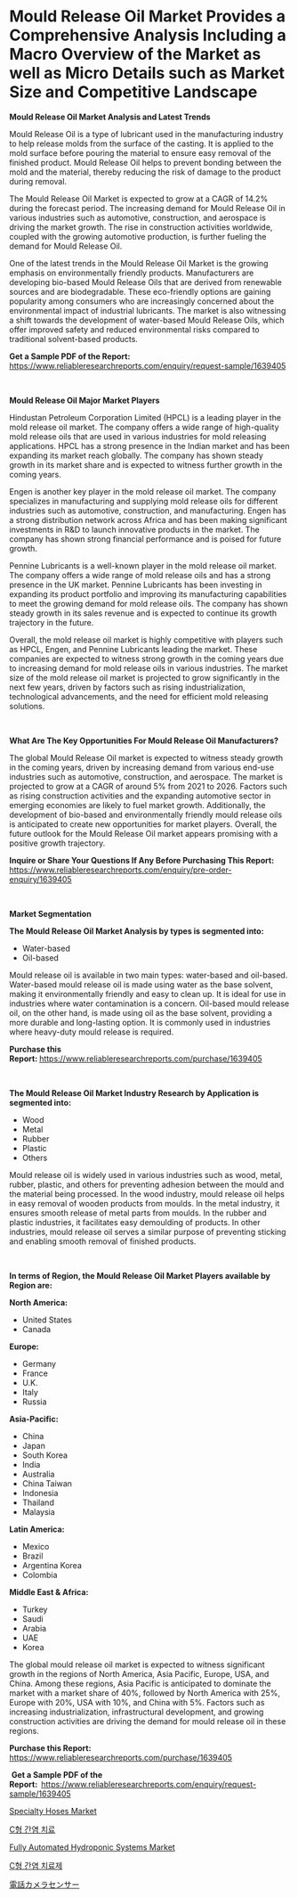 <p><h1>Mould Release Oil Market Provides a Comprehensive Analysis Including a Macro Overview of the Market as well as Micro Details such as Market Size and Competitive Landscape</h1></p><p><strong>Mould Release Oil Market Analysis and Latest Trends</strong></p>
<p><p>Mould Release Oil is a type of lubricant used in the manufacturing industry to help release molds from the surface of the casting. It is applied to the mold surface before pouring the material to ensure easy removal of the finished product. Mould Release Oil helps to prevent bonding between the mold and the material, thereby reducing the risk of damage to the product during removal.</p><p>The Mould Release Oil Market is expected to grow at a CAGR of 14.2% during the forecast period. The increasing demand for Mould Release Oil in various industries such as automotive, construction, and aerospace is driving the market growth. The rise in construction activities worldwide, coupled with the growing automotive production, is further fueling the demand for Mould Release Oil.</p><p>One of the latest trends in the Mould Release Oil Market is the growing emphasis on environmentally friendly products. Manufacturers are developing bio-based Mould Release Oils that are derived from renewable sources and are biodegradable. These eco-friendly options are gaining popularity among consumers who are increasingly concerned about the environmental impact of industrial lubricants. The market is also witnessing a shift towards the development of water-based Mould Release Oils, which offer improved safety and reduced environmental risks compared to traditional solvent-based products.</p></p>
<p><strong>Get a Sample PDF of the Report:&nbsp;</strong> <a href="https://www.reliableresearchreports.com/enquiry/request-sample/1639405">https://www.reliableresearchreports.com/enquiry/request-sample/1639405</a></p>
<p>&nbsp;</p>
<p><strong>Mould Release Oil Major Market Players</strong></p>
<p><p>Hindustan Petroleum Corporation Limited (HPCL) is a leading player in the mold release oil market. The company offers a wide range of high-quality mold release oils that are used in various industries for mold releasing applications. HPCL has a strong presence in the Indian market and has been expanding its market reach globally. The company has shown steady growth in its market share and is expected to witness further growth in the coming years.</p><p>Engen is another key player in the mold release oil market. The company specializes in manufacturing and supplying mold release oils for different industries such as automotive, construction, and manufacturing. Engen has a strong distribution network across Africa and has been making significant investments in R&D to launch innovative products in the market. The company has shown strong financial performance and is poised for future growth.</p><p>Pennine Lubricants is a well-known player in the mold release oil market. The company offers a wide range of mold release oils and has a strong presence in the UK market. Pennine Lubricants has been investing in expanding its product portfolio and improving its manufacturing capabilities to meet the growing demand for mold release oils. The company has shown steady growth in its sales revenue and is expected to continue its growth trajectory in the future.</p><p>Overall, the mold release oil market is highly competitive with players such as HPCL, Engen, and Pennine Lubricants leading the market. These companies are expected to witness strong growth in the coming years due to increasing demand for mold release oils in various industries. The market size of the mold release oil market is projected to grow significantly in the next few years, driven by factors such as rising industrialization, technological advancements, and the need for efficient mold releasing solutions.</p></p>
<p>&nbsp;</p>
<p><strong>What Are The Key Opportunities For Mould Release Oil Manufacturers?</strong></p>
<p><p>The global Mould Release Oil market is expected to witness steady growth in the coming years, driven by increasing demand from various end-use industries such as automotive, construction, and aerospace. The market is projected to grow at a CAGR of around 5% from 2021 to 2026. Factors such as rising construction activities and the expanding automotive sector in emerging economies are likely to fuel market growth. Additionally, the development of bio-based and environmentally friendly mould release oils is anticipated to create new opportunities for market players. Overall, the future outlook for the Mould Release Oil market appears promising with a positive growth trajectory.</p></p>
<p><strong>Inquire or Share Your Questions If Any Before Purchasing This Report:</strong> <a href="https://www.reliableresearchreports.com/enquiry/pre-order-enquiry/1639405">https://www.reliableresearchreports.com/enquiry/pre-order-enquiry/1639405</a></p>
<p>&nbsp;</p>
<p><strong>Market Segmentation</strong></p>
<p><strong>The Mould Release Oil Market Analysis by types is segmented into:</strong></p>
<p><ul><li>Water-based</li><li>Oil-based</li></ul></p>
<p><p>Mould release oil is available in two main types: water-based and oil-based. Water-based mould release oil is made using water as the base solvent, making it environmentally friendly and easy to clean up. It is ideal for use in industries where water contamination is a concern. Oil-based mould release oil, on the other hand, is made using oil as the base solvent, providing a more durable and long-lasting option. It is commonly used in industries where heavy-duty mould release is required.</p></p>
<p><strong>Purchase this Report:&nbsp;</strong><a href="https://www.reliableresearchreports.com/purchase/1639405">https://www.reliableresearchreports.com/purchase/1639405</a></p>
<p>&nbsp;</p>
<p><strong>The Mould Release Oil Market Industry Research by Application is segmented into:</strong></p>
<p><ul><li>Wood</li><li>Metal</li><li>Rubber</li><li>Plastic</li><li>Others</li></ul></p>
<p><p>Mould release oil is widely used in various industries such as wood, metal, rubber, plastic, and others for preventing adhesion between the mould and the material being processed. In the wood industry, mould release oil helps in easy removal of wooden products from moulds. In the metal industry, it ensures smooth release of metal parts from moulds. In the rubber and plastic industries, it facilitates easy demoulding of products. In other industries, mould release oil serves a similar purpose of preventing sticking and enabling smooth removal of finished products.</p></p>
<p>&nbsp;</p>
<p><strong>In terms of Region, the Mould Release Oil Market Players available by Region are:</strong></p>
<p>
    <p> <strong> North America: </strong>
        <ul>
            <li>United States</li>
            <li>Canada</li>
        </ul>
        </p> 
    <p> <strong> Europe: </strong>
        <ul>
            <li>Germany</li>
            <li>France</li>
            <li>U.K.</li>
            <li>Italy</li>
            <li>Russia</li>
        </ul>
        </p> 
    <p> <strong> Asia-Pacific: </strong>
        <ul>
            <li>China</li>
            <li>Japan</li>
            <li>South Korea</li>
            <li>India</li>
            <li>Australia</li>
            <li>China Taiwan</li>
            <li>Indonesia</li>
            <li>Thailand</li>
            <li>Malaysia</li>
        </ul>
        </p> 
    <p> <strong> Latin America: </strong>
        <ul>
            <li>Mexico</li>
            <li>Brazil</li>
            <li>Argentina Korea</li>
            <li>Colombia</li>
        </ul>
        </p> 
    <p> <strong> Middle East & Africa: </strong>
        <ul>
            <li>Turkey</li>
            <li>Saudi</li>
            <li>Arabia</li>
            <li>UAE</li>
            <li>Korea</li>
        </ul>
    </p>
    </p>
<p><p>The global mould release oil market is expected to witness significant growth in the regions of North America, Asia Pacific, Europe, USA, and China. Among these regions, Asia Pacific is anticipated to dominate the market with a market share of 40%, followed by North America with 25%, Europe with 20%, USA with 10%, and China with 5%. Factors such as increasing industrialization, infrastructural development, and growing construction activities are driving the demand for mould release oil in these regions.</p></p>
<p><strong>Purchase this Report: </strong><a href="https://www.reliableresearchreports.com/purchase/1639405">https://www.reliableresearchreports.com/purchase/1639405</a></p>
<p>&nbsp;<strong>Get a Sample PDF of the Report:&nbsp;&nbsp;</strong><a href="https://www.reliableresearchreports.com/enquiry/request-sample/1639405">https://www.reliableresearchreports.com/enquiry/request-sample/1639405</a></p>
<p><strong></strong></p>
<p><p><a href="https://github.com/Airanohannonzb68e5pb53oc1/Market-Research-Report-List-1/blob/main/specialty-hoses-market.md">Specialty Hoses Market</a></p><p><a href="https://github.com/khytkeqagplkzqvh/Market-Research-Report-List-1/blob/main/7204425193377.md">C형 간염 치료</a></p><p><a href="https://issuu.com/reportprime-2/docs/fully-automated-hydroponic-systems-market-size-203">Fully Automated Hydroponic Systems Market</a></p><p><a href="https://github.com/bvubpqd5241630/Market-Research-Report-List-1/blob/main/4364557193376.md">C형 간염 치료제</a></p><p><a href="https://github.com/xemfu2379520/Market-Research-Report-List-1/blob/main/3131268193592.md">電話カメラセンサー</a></p></p>